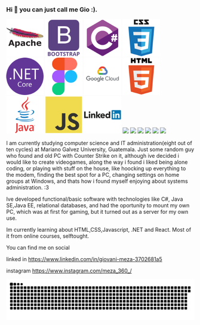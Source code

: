 ### Hi 👋 you can just call me Gio :).

<div>
 
  <img width=100px src="https://github.com/devicons/devicon/blob/master/icons/apache/apache-original-wordmark.svg">
  <img width=100px src="https://github.com/devicons/devicon/blob/master/icons/bootstrap/bootstrap-plain-wordmark.svg">
  <img width=100px src="https://github.com/devicons/devicon/blob/master/icons/csharp/csharp-original.svg">
  <img width=100px src="https://github.com/devicons/devicon/blob/master/icons/css3/css3-original-wordmark.svg">
  <img width=100px src="https://github.com/devicons/devicon/blob/master/icons/dotnetcore/dotnetcore-original.svg">
  <img width=100px src="https://github.com/devicons/devicon/blob/master/icons/figma/figma-original.svg">
  <img width=100px src="https://github.com/devicons/devicon/blob/master/icons/googlecloud/googlecloud-original-wordmark.svg">
  <img width=100px src="https://github.com/devicons/devicon/blob/master/icons/html5/html5-original-wordmark.svg">
  <img width=100px src="https://github.com/devicons/devicon/blob/master/icons/java/java-original-wordmark.svg">
  <img width=100px src="https://github.com/devicons/devicon/blob/master/icons/javascript/javascript-original.svg">
  <img width=100px src="https://github.com/devicons/devicon/blob/master/icons/linkedin/linkedin-original-wordmark.svg">
  
   <img width=100px src="https://badges.aleen42.com/src/pinterest.svg">
   <img width=100px src="https://badges.aleen42.com/src/instagram.svg">
   <img width=100px src="https://badges.aleen42.com/src/facebook.svg">
  <img width=100px src="https://badges.aleen42.com/src/twitter.svg">
  <img width=100px src="https://badges.aleen42.com/src/spotify.svg">
  <img width=100px src="https://badges.aleen42.com/src/telegram.svg">
  <img width=100px src="">
  <img width=100px src="">

  
  
</div>

I am currently studying computer science and IT administration(eight out of ten cycles) at Mariano Galvez University, Guatemala.
Just some random guy who found and old PC with Counter Strike on it, although ive decided i would like to create videogames, along the way i found i liked being alone coding, or playing with stuff on the house, like hoocking up everything to the modem, finding the best spot for a PC, changing settings on home groups at Windows, and thats how i found myself enjoying about systems administration. :3

Ive developed functional/basic software with technologies like C#, Java SE,Java EE, relational databases, and had the oportunity to mount my own PC, which was at first for gaming, but it turned out as a server for my own use.

Im currently learning about HTML,CSS,Javascript, .NET and React. Most of it from online courses, selftought.

You can find me on social

linked in
https://www.linkedin.com/in/giovani-meza-3702681a5

instagram
https://www.instagram.com/meza_360_/

![Snake animation](https://github.com/meza360/meza360/blob/output/github-contribution-grid-snake.svg)

<!--
**meza360/meza360** is a ✨ _special_ ✨ repository because its `README.md` (this file) appears on your GitHub profile.

Here are some ideas to get you started:

- 🔭 I’m currently working on ...
- 🌱 I’m currently learning ...
- 👯 I’m looking to collaborate on ...
- 🤔 I’m looking for help with ...
- 💬 Ask me about ...
- 📫 How to reach me: ...
- 😄 Pronouns: ...
- ⚡ Fun fact: ...
-->
